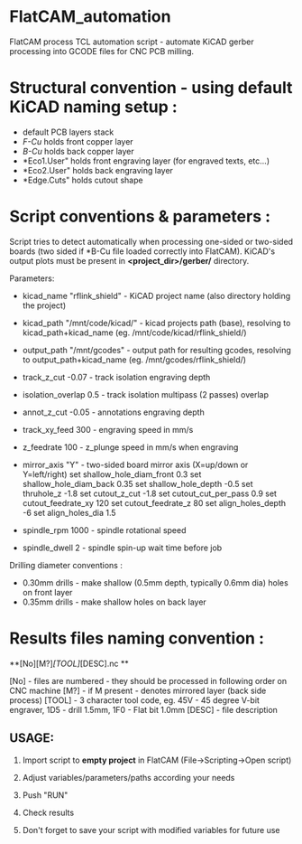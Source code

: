 # FlatCAM_automation

FlatCAM process TCL automation script - automate KiCAD gerber processing into GCODE files for CNC PCB milling.

# Structural convention - using default KiCAD naming setup : 

- default PCB layers stack 
- *F-Cu* holds front copper layer
- *B-Cu* holds back copper layer
- *Eco1.User" holds front engraving layer (for engraved texts, etc...)
- *Eco2.User" holds back engraving layer
- *Edge.Cuts" holds cutout shape 

# Script conventions & parameters : 

Script tries to detect automatically when processing one-sided or two-sided boards (two sided if \*B-Cu file loaded correctly into FlatCAM).
KiCAD's output plots must be present in **<project_dir>/gerber/** directory.

Parameters: 

- kicad_name "rflink_shield" - KiCAD project name (also directory holding the project)

- kicad_path "/mnt/code/kicad/" - kicad projects path (base), resolving to kicad_path+kicad_name (eg. /mnt/code/kicad/rflink_shield/)

- output_path "/mnt/gcodes" - output path for resulting gcodes, resolving to output_path+kicad_name (eg. /mnt/gcodes/rflink_shield/)

- track_z_cut -0.07   - track isolation engraving depth
- isolation_overlap 0.5   - track isolation multipass (2 passes) overlap
- annot_z_cut -0.05   - annotations engraving depth
- track_xy_feed 300   - engraving speed in mm/s
- z_feedrate 100	    - z_plunge speed in mm/s when engraving
- mirror_axis "Y"     - two-sided board mirror axis (X=up/down or Y=left/right)
set shallow_hole_diam_front 0.3
set shallow_hole_diam_back 0.35
set shallow_hole_depth -0.5
set thruhole_z -1.8
set cutout_z_cut -1.8
set cutout_cut_per_pass 0.9
set cutout_feedrate_xy 120
set cutout_feedrate_z 80
set align_holes_depth -6
set align_holes_dia 1.5
- spindle_rpm 1000    - spindle rotational speed
- spindle_dwell 2     - spindle spin-up wait time before job


Drilling diameter conventions : 
- 0.30mm drills - make shallow (0.5mm depth, typically 0.6mm dia) holes on front layer 
- 0.35mm drills - make shallow holes on back layer

# Results files naming convention : 

**[No][M?]_[TOOL]_[DESC].nc **

[No] - files are numbered - they should be processed in following order on CNC machine
[M?] - if M present - denotes mirrored layer (back side process)
[TOOL] - 3 character tool code, eg. 45V - 45 degree V-bit engraver, 1D5 - drill 1.5mm, 1F0 - Flat bit 1.0mm
[DESC] - file description

## USAGE:

1. Import script to **empty project** in FlatCAM (File->Scripting->Open script)

2. Adjust variables/parameters/paths according your needs 

3. Push "RUN"

4. Check results

5. Don't forget to save your script with modified variables for future use 
